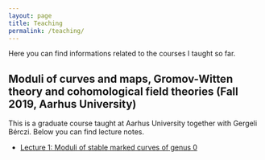 ```yaml
---
layout: page
title: Teaching
permalink: /teaching/
---
```

Here you can find informations related to the courses I taught so far.

## Moduli of curves and maps, Gromov-Witten theory and cohomological field theories (Fall 2019, Aarhus University)

This is a graduate course taught at Aarhus University together with Gergeli Bérczi. Below you can find lecture notes.

- [Lecture 1: Moduli of stable marked curves of genus 0](CohFT/Lecture1.pdf)
